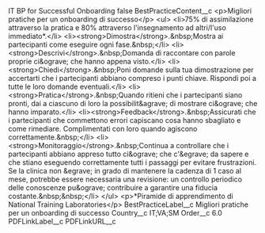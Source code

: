 <?xml version="1.0" encoding="UTF-8"?>
<CustomMetadata xmlns="http://soap.sforce.com/2006/04/metadata" xmlns:xsi="http://www.w3.org/2001/XMLSchema-instance" xmlns:xsd="http://www.w3.org/2001/XMLSchema">
    <label>IT BP for Successful Onboarding</label>
    <protected>false</protected>
    <values>
        <field>BestPracticeContent__c</field>
        <value xsi:type="xsd:string">&lt;p&gt;Migliori pratiche per un onboarding di successo&lt;/p&gt;
&lt;ul&gt;
&lt;li&gt;75% di assimilazione attraverso la pratica e 80% attraverso l&apos;insegnamento ad altri/l&apos;uso immediato*.&lt;/li&gt;
&lt;li&gt;&lt;strong&gt;Dimostra&lt;/strong&gt;.&amp;nbsp;Mostra ai partecipanti come eseguire ogni fase.&amp;nbsp;&lt;/li&gt;
&lt;li&gt;&lt;strong&gt;Descrivi&lt;/strong&gt;.&amp;nbsp;Domanda di raccontare con parole proprie ci&amp;ograve; che hanno appena visto.&lt;/li&gt;
&lt;li&gt;&lt;strong&gt;Chiedi&lt;/strong&gt;.&amp;nbsp;Poni domande sulla tua dimostrazione per accertarti che i partecipanti abbiano compreso i punti chiave. Rispondi poi a tutte le loro domande eventuali.&lt;/li&gt;
&lt;li&gt;&lt;strong&gt;Pratica&lt;/strong&gt;.&amp;nbsp;Quando ritieni che i partecipanti siano pronti, dai a ciascuno di loro la possibilit&amp;agrave; di mostrare ci&amp;ograve; che hanno imparato.&lt;/li&gt;
&lt;li&gt;&lt;strong&gt;Feedback&lt;/strong&gt;.&amp;nbsp;Assicurati che i partecipanti che commettono errori capiscano cosa hanno sbagliato e come rimediare. Complimentati con loro quando agiscono correttamente.&amp;nbsp;&lt;/li&gt;
&lt;li&gt;&lt;strong&gt;Monitoraggio&lt;/strong&gt;.&amp;nbsp;Continua a controllare che i partecipanti abbiano appreso tutto ci&amp;ograve; che c&apos;&amp;egrave; da sapere e che stiano eseguendo correttamente tutti i passaggi per evitare frustrazioni. Se la clinica non &amp;egrave; in grado di mantenere la cadenza di 1 caso al mese, potrebbe essere necessaria una revisione: un controllo periodico delle conoscenze pu&amp;ograve; contribuire a garantire una fiducia costante.&amp;nbsp;&amp;nbsp;&lt;/li&gt;
&lt;/ul&gt;
&lt;p&gt;*Piramide di apprendimento di National Training Laboratories&lt;/p&gt;</value>
    </values>
    <values>
        <field>BestPracticeLabel__c</field>
        <value xsi:type="xsd:string">Migliori pratiche per un onboarding di successo</value>
    </values>
    <values>
        <field>Country__c</field>
        <value xsi:type="xsd:string">IT;VA;SM</value>
    </values>
    <values>
        <field>Order__c</field>
        <value xsi:type="xsd:double">6.0</value>
    </values>
    <values>
        <field>PDFLinkLabel__c</field>
        <value xsi:nil="true"/>
    </values>
    <values>
        <field>PDFLinkURL__c</field>
        <value xsi:nil="true"/>
    </values>
</CustomMetadata>
